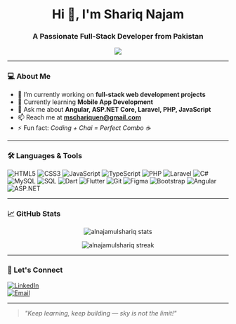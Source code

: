 <h1 align="center">Hi 👋, I'm Shariq Najam</h1>
<h3 align="center">A Passionate Full-Stack Developer from Pakistan</h3>

<p align="center">
  <img src="https://readme-typing-svg.herokuapp.com/?lines=Developer+|+Problem+Solver+|+Learner;Always+Exploring+New+Techs...&center=true&width=440&height=45">
</p>

---

### 💻 About Me

- 🔭 I’m currently working on **full-stack web development projects**
- 🌱 Currently learning **Mobile App Development**
- 💬 Ask me about **Angular, ASP.NET Core, Laravel, PHP, JavaScript**
- 📫 Reach me at **mschariquen@gmail.com**
- ⚡ Fun fact: *Coding + Chai = Perfect Combo ☕*

---

### 🛠️ Languages & Tools

![HTML5](https://img.shields.io/badge/html5-%23E34F26.svg?&style=flat-square&logo=html5&logoColor=white)
![CSS3](https://img.shields.io/badge/css3-%231572B6.svg?&style=flat-square&logo=css3&logoColor=white)
![JavaScript](https://img.shields.io/badge/javascript-%23323330.svg?&style=flat-square&logo=javascript&logoColor=%23F7DF1E)
![TypeScript](https://img.shields.io/badge/typescript-%23007ACC.svg?&style=flat-square&logo=typescript&logoColor=white)
![PHP](https://img.shields.io/badge/php-%23777BB4.svg?&style=flat-square&logo=php&logoColor=white)
![Laravel](https://img.shields.io/badge/laravel-%23FF2D20.svg?&style=flat-square&logo=laravel&logoColor=white)
![C#](https://img.shields.io/badge/c%23-%23239120.svg?&style=flat-square&logo=c-sharp&logoColor=white)
![MySQL](https://img.shields.io/badge/mysql-%2300f.svg?&style=flat-square&logo=mysql&logoColor=white)
![SQL](https://img.shields.io/badge/SQL-%23007ACC.svg?&style=flat-square&logo=postgresql&logoColor=white)
![Dart](https://img.shields.io/badge/Dart-%230175C2.svg?&style=flat-square&logo=dart&logoColor=white)
![Flutter](https://img.shields.io/badge/Flutter-%2302569B.svg?&style=flat-square&logo=flutter&logoColor=white)
![Git](https://img.shields.io/badge/git-%23F05033.svg?&style=flat-square&logo=git&logoColor=white)
![Figma](https://img.shields.io/badge/figma-%23F24E1E.svg?&style=flat-square&logo=figma&logoColor=white)
![Bootstrap](https://img.shields.io/badge/bootstrap-%23563D7C.svg?&style=flat-square&logo=bootstrap&logoColor=white)
![Angular](https://img.shields.io/badge/angular-%23DD0031.svg?&style=flat-square&logo=angular&logoColor=white)
![ASP.NET](https://img.shields.io/badge/ASP.NET-blue?style=flat-square&logo=.net&logoColor=white)

---

### 📈 GitHub Stats

<p align="center">
  <img src="https://github-readme-stats.vercel.app/api?username=alnajamulshariq&show_icons=true&theme=tokyonight" alt="alnajamulshariq stats"/>
</p>

<p align="center">
  <img src="https://github-readme-streak-stats.herokuapp.com/?user=alnajamulshariq&theme=tokyonight" alt="alnajamulshariq streak"/>
</p>

---

### 🤝 Let's Connect

[![LinkedIn](https://img.shields.io/badge/LinkedIn-blue?style=flat-square&logo=linkedin&logoColor=white)](https://linkedin.com/in/alnajamulshariq)  
[![Email](https://img.shields.io/badge/Gmail-D14836?style=flat-square&logo=gmail&logoColor=white)](mailto:mschariquen@gmail.com)

---

> *"Keep learning, keep building — sky is not the limit!"*
